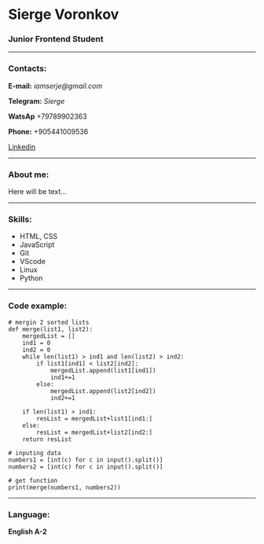 # Sierge Voronkov
### Junior Frontend Student

---

### Contacts:

**E-mail:** _iamserje@gmail.com_

**Telegram:** _Sierge_

**WatsAp** +79789902363

**Phone:** +905441009536

[Linkedin](https://www.linkedin.com/in/sv-or-919179258)

---

### About me:
Here will be text...

---

### Skills:

* HTML, CSS
* JavaScript
* Git
* VScode
* Linux
* Python

---

### Code example:

```
# mergin 2 sorted lists
def merge(list1, list2):
    mergedList = []
    ind1 = 0
    ind2 = 0    
    while len(list1) > ind1 and len(list2) > ind2:        
        if list1[ind1] < list2[ind2]:
            mergedList.append(list1[ind1])
            ind1+=1
        else:
            mergedList.append(list2[ind2])
            ind2+=1
        
    if len(list1) > ind1:
        resList = mergedList+list1[ind1:]
    else:
        resList = mergedList+list2[ind2:]
    return resList

# inputing data
numbers1 = [int(c) for c in input().split()]
numbers2 = [int(c) for c in input().split()]

# get function
print(merge(numbers1, numbers2))
```

---

### Language:

**English A-2**
